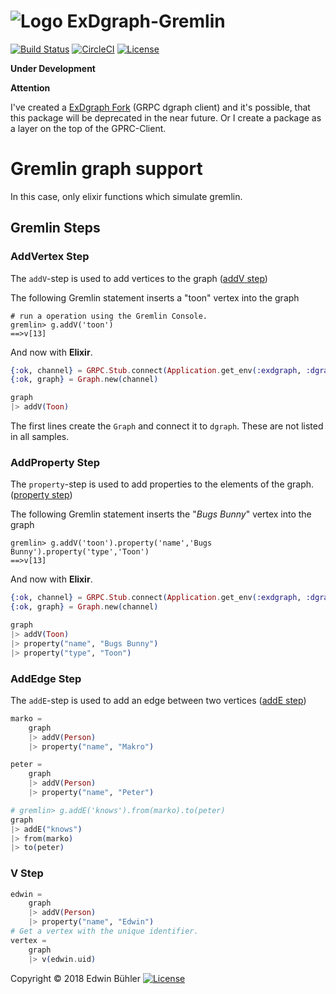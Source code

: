# ![Logo](guides/images/logo.png) ExDgraph-Gremlin
[![Build Status](https://semaphoreci.com/api/v1/fulnir/exdgraph/branches/master/shields_badge.svg)](https://semaphoreci.com/fulnir/exdgraph) [![CircleCI](https://circleci.com/bb/Fulnir/exdgraph-gremlin/tree/master.svg?style=svg)](https://circleci.com/bb/Fulnir/exdgraph-gremlin/tree/master)
 [![License](https://img.shields.io/badge/license-MIT-blue.svg)](LICENSE.txt)

**Under Development**

**Attention**

I've created a [ExDgraph Fork](https://github.com/Fulnir/exdgraph) (GRPC dgraph client) and it's possible, that this package will be deprecated in the near future. 
Or I create a package as a layer on the top of the GPRC-Client.


# Gremlin graph support

In this case, only elixir functions which simulate gremlin.

## Gremlin Steps

### AddVertex Step
The `addV`-step is used to add vertices to the graph ([addV step](http://tinkerpop.apache.org/docs/current/reference/#addvertex-step))

  
The following Gremlin statement inserts a "toon" vertex into the graph
```
# run a operation using the Gremlin Console. 
gremlin> g.addV('toon')
==>v[13]
```

And now with **Elixir**.
```elixir
{:ok, channel} = GRPC.Stub.connect(Application.get_env(:exdgraph, :dgraphServerGRPC))
{:ok, graph} = Graph.new(channel)

graph
|> addV(Toon)
```
The first lines create the `Graph` and connect it to `dgraph`. These are not listed in all samples.

### AddProperty Step
The `property`-step is used to add properties to the elements of the graph. ([property step](http://tinkerpop.apache.org/docs/current/reference/#addproperty-step))

The following Gremlin statement inserts the "*Bugs Bunny*" vertex into the graph
```
gremlin> g.addV('toon').property('name','Bugs Bunny').property('type','Toon')
==>v[13]
```

And now with **Elixir**.
```elixir
{:ok, channel} = GRPC.Stub.connect(Application.get_env(:exdgraph, :dgraphServerGRPC))
{:ok, graph} = Graph.new(channel)

graph
|> addV(Toon)
|> property("name", "Bugs Bunny")
|> property("type", "Toon")
```

### AddEdge Step
The `addE`-step is used to add an edge between two vertices  ([addE step](http://tinkerpop.apache.org/docs/current/reference/#addedge-step)) 


```elixir
marko =
    graph
    |> addV(Person)
    |> property("name", "Makro")

peter =
    graph
    |> addV(Person)
    |> property("name", "Peter")

# gremlin> g.addE('knows').from(marko).to(peter)
graph
|> addE("knows")
|> from(marko)
|> to(peter)
```

###  V Step


```elixir
edwin =
    graph
    |> addV(Person)
    |> property("name", "Edwin")
# Get a vertex with the unique identifier.
vertex =
    graph
    |> v(edwin.uid)
```




Copyright © 2018 Edwin Bühler  [![License](https://img.shields.io/badge/license-MIT-blue.svg)](LICENSE.txt)